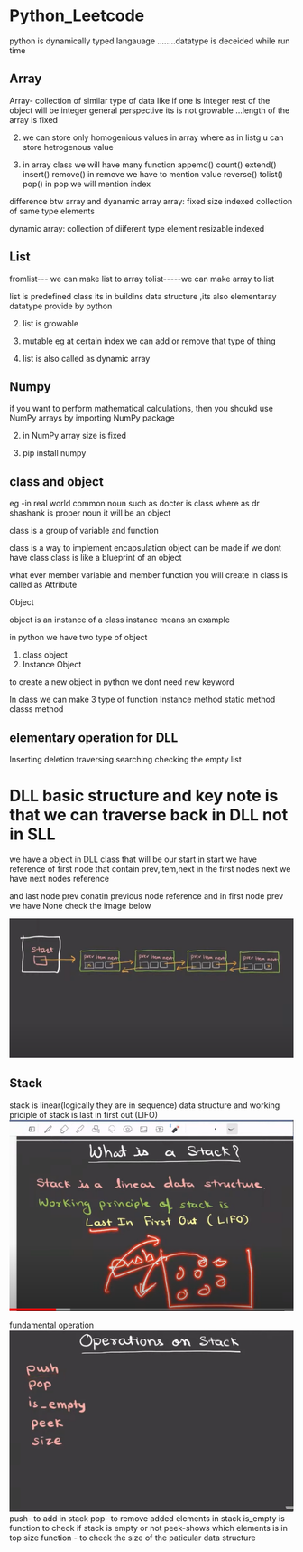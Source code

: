 # Python_Leetcode 
python is dynamically typed langauage ........datatype is deceided while run time
## Array
Array- collection of similar type of data like if one is integer  rest of the object will be integer general perspective its is not growable ...length of the array is fixed 

2) we can store only homogenious values in array where as in listg u can store hetrogenous value

3) in array class we will have many function 
appemd()
count()
extend() 
insert()
remove() in remove we have to mention value 
reverse()
tolist()
pop() in pop we will mention index

difference btw array and dyanamic array
array:
fixed size
indexed
collection of same type elements

dynamic array:
collection of diiferent type element
resizable
indexed

## List
fromlist--- we can  make list to array
tolist-----we can make array to list

list is predefined class its in buildins data structure  ,its also elementaray datatype provide by python

2) list is growable

3) mutable eg at certain index we can add or remove that type of thing

4) list is also called as dynamic array

## Numpy
if you want to perform mathematical calculations, then you shoukd use NumPy arrays by importing NumPy package

2) in NumPy array size is fixed

3) pip install numpy

## class and object 
eg -in real world common noun such as docter is class where as dr shashank is proper noun it will be an object 

class is a group of variable and function

class is a way to implement encapsulation
object can be made if we dont have class 
class is like a blueprint of an object  

what ever member variable and member function you will create in class is called as Attribute


Object 

object is an instance of a class 
instance means an example 

in python we have two type of object 
1) class object
2) Instance Object

to create a new object in python we dont need new keyword

In class we can make 3 type of function 
Instance method 
static method
classs method

##  elementary operation for DLL
Inserting
deletion
traversing
searching
checking the empty list

# DLL basic structure and key note is that we can traverse back in DLL not in SLL

we have a object in DLL class that will be our start in start we have reference of first node that contain prev,item,next in the first nodes next we have next nodes reference 

and last node prev conatin previous node reference and in first node prev we have None check the image  below 

![alt text](image.png)

## Stack
stack is linear(logically they are in sequence) data structure and working priciple of stack is last in first out (LIFO)
![alt text](image-1.png)

fundamental operation 
![alt text](image-2.png)
push- to add in stack
pop- to remove added elements in stack
is_empty is function to check if stack is empty or not
peek-shows which elements is in top 
size function - to check the size of the paticular data structure
